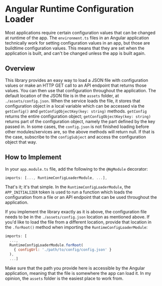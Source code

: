 # Angular Runtime Configuration Loader

Most applications require certain configuration values that can be changed at runtime of the app. The `environment.ts` files in an Angular application technically work for setting configuration values in an app, but those are buildtime configuration values. This means that they are set when the application is built, and can't be changed unless the app is built again.

## Overview

This library provides an easy way to load a JSON file with configuration values or make an HTTP GET call to an API endpoint that returns those values. You can then use that configuration throughout the application. The default location of the JSON file is in the `assets` folder, at `./assets/config.json`. When the service loads the file, it stores that configuration object in a local variable which can be accessed via the `getConfig()` and `getConfigObjectKey(key: string)` methods. `getConfig` returns the entire configuration object; `getConfigObjectKey(key: string)` returns part of the configuration object, namely the part defined by the key passed in. In some cases, the `config.json` is not finished loading before other modules/services are, so the above methods will return null. If that is the case, subscribe to the `configSubject` and access the configuration object that way.

## How to Implement

In your `app.module.ts` file, add the following to the `@NgModule` decorator:

```ts
imports: [..., RuntimeConfigLoaderModule, ...],
```

That's it; it's that simple. In the `RuntimeConfigLoaderModule`, the `APP_INITIALIZER` token is used to run a function which loads the configuration from a file or an API endpoint that can be used throughout the application.

If you implement the library exactly as it is above, the configuration file needs to be in the `./assets/config.json` location as mentioned above. If you'd like to load the file from a different location, provide that location in the `.forRoot()` method when importing the `RuntimeConfigLoaderModule`:

```js
imports: [
  ...,
  RuntimeConfigLoaderModule.forRoot(
    { configUrl: './path/to/config/config.json' }
  ),
  ...]
```

Make sure that the path you provide here is accessible by the Angular application, meaning that the file is somewhere the app can load it. In my opinion, the `assets` folder is the easiest place to work from.
